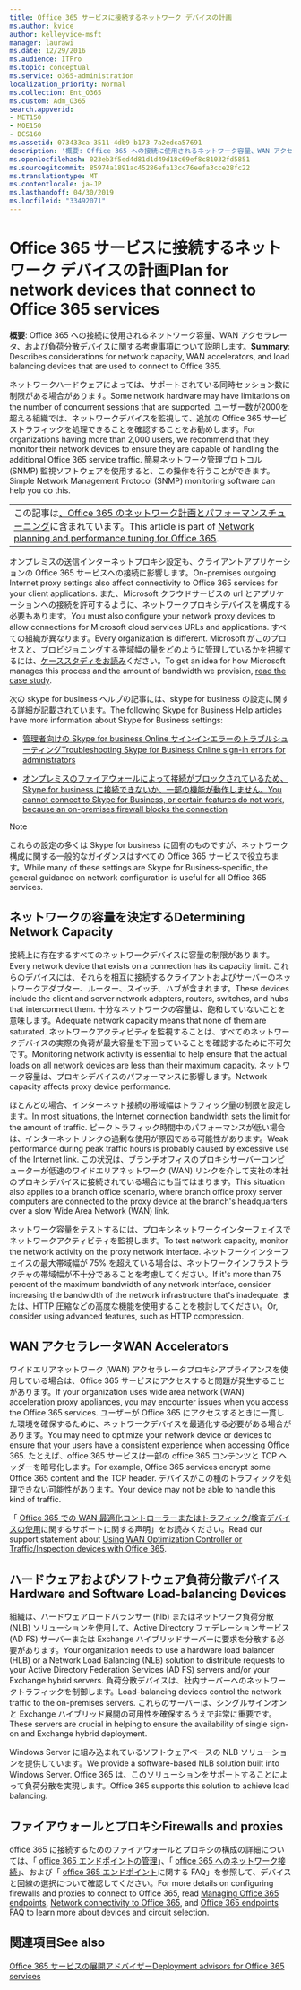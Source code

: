 ```yaml
---
title: Office 365 サービスに接続するネットワーク デバイスの計画
ms.author: kvice
author: kelleyvice-msft
manager: laurawi
ms.date: 12/29/2016
ms.audience: ITPro
ms.topic: conceptual
ms.service: o365-administration
localization_priority: Normal
ms.collection: Ent_O365
ms.custom: Adm_O365
search.appverid:
- MET150
- MOE150
- BCS160
ms.assetid: 073433ca-3511-4db9-b173-7a2edca57691
description: '概要: Office 365 への接続に使用されるネットワーク容量、WAN アクセラレータ、および負荷分散デバイスに関する考慮事項について説明します。'
ms.openlocfilehash: 023eb3f5ed4d81d1d49d18c69ef8c81032fd5851
ms.sourcegitcommit: 85974a1891ac45286efa13cc76eefa3cce28fc22
ms.translationtype: MT
ms.contentlocale: ja-JP
ms.lasthandoff: 04/30/2019
ms.locfileid: "33492071"
---
```

# <a name="plan-for-network-devices-that-connect-to-office-365-services"></a><span data-ttu-id="24808-103">Office 365 サービスに接続するネットワーク デバイスの計画</span><span class="sxs-lookup"><span data-stu-id="24808-103">Plan for network devices that connect to Office 365 services</span></span>

 <span data-ttu-id="24808-104">**概要**: Office 365 への接続に使用されるネットワーク容量、WAN アクセラレータ、および負荷分散デバイスに関する考慮事項について説明します。</span><span class="sxs-lookup"><span data-stu-id="24808-104">**Summary**: Describes considerations for network capacity, WAN accelerators, and load balancing devices that are used to connect to Office 365.</span></span>
  
<span data-ttu-id="24808-105">ネットワークハードウェアによっては、サポートされている同時セッション数に制限がある場合があります。</span><span class="sxs-lookup"><span data-stu-id="24808-105">Some network hardware may have limitations on the number of concurrent sessions that are supported.</span></span> <span data-ttu-id="24808-106">ユーザー数が2000を超える組織では、ネットワークデバイスを監視して、追加の Office 365 サービストラフィックを処理できることを確認することをお勧めします。</span><span class="sxs-lookup"><span data-stu-id="24808-106">For organizations having more than 2,000 users, we recommend that they monitor their network devices to ensure they are capable of handling the additional Office 365 service traffic.</span></span> <span data-ttu-id="24808-107">簡易ネットワーク管理プロトコル (SNMP) 監視ソフトウェアを使用すると、この操作を行うことができます。</span><span class="sxs-lookup"><span data-stu-id="24808-107">Simple Network Management Protocol (SNMP) monitoring software can help you do this.</span></span>

||
|:-----|
| <span data-ttu-id="24808-108">この記事は[、Office 365 のネットワーク計画とパフォーマンスチューニング](https://aka.ms/tune)に含まれています。</span><span class="sxs-lookup"><span data-stu-id="24808-108">This article is part of [Network planning and performance tuning for Office 365](https://aka.ms/tune).</span></span>|

<span data-ttu-id="24808-109">オンプレミスの送信インターネットプロキシ設定も、クライアントアプリケーションの Office 365 サービスへの接続に影響します。</span><span class="sxs-lookup"><span data-stu-id="24808-109">On-premises outgoing Internet proxy settings also affect connectivity to Office 365 services for your client applications.</span></span> <span data-ttu-id="24808-110">また、Microsoft クラウドサービスの url とアプリケーションへの接続を許可するように、ネットワークプロキシデバイスを構成する必要もあります。</span><span class="sxs-lookup"><span data-stu-id="24808-110">You must also configure your network proxy devices to allow connections for Microsoft cloud services URLs and applications.</span></span> <span data-ttu-id="24808-111">すべての組織が異なります。</span><span class="sxs-lookup"><span data-stu-id="24808-111">Every organization is different.</span></span> <span data-ttu-id="24808-112">Microsoft がこのプロセスと、プロビジョニングする帯域幅の量をどのように管理しているかを把握するには、[ケーススタディをお読み](https://www.microsoft.com/itshowcase/Article/Content/631/Optimizing-network-performance-for-Microsoft-Office-365)ください。</span><span class="sxs-lookup"><span data-stu-id="24808-112">To get an idea for how Microsoft manages this process and the amount of bandwidth we provision, [read the case study](https://www.microsoft.com/itshowcase/Article/Content/631/Optimizing-network-performance-for-Microsoft-Office-365).</span></span>
  
<span data-ttu-id="24808-113">次の skype for business ヘルプの記事には、skype for business の設定に関する詳細が記載されています。</span><span class="sxs-lookup"><span data-stu-id="24808-113">The following Skype for Business Help articles have more information about Skype for Business settings:</span></span>
  
- [<span data-ttu-id="24808-114">管理者向けの Skype for business Online サインインエラーのトラブルシューティング</span><span class="sxs-lookup"><span data-stu-id="24808-114">Troubleshooting Skype for Business Online sign-in errors for administrators</span></span>](https://docs.microsoft.com/skypeforbusiness/set-up-skype-for-business-online/troubleshooting-sign-in-errors-for-admins)

- [<span data-ttu-id="24808-115">オンプレミスのファイアウォールによって接続がブロックされているため、Skype for business に接続できないか、一部の機能が動作しません。</span><span class="sxs-lookup"><span data-stu-id="24808-115">You cannot connect to Skype for Business, or certain features do not work, because an on-premises firewall blocks the connection</span></span>](https://go.microsoft.com/fwlink/p/?LinkID=243625)

> [!NOTE]
> <span data-ttu-id="24808-116">これらの設定の多くは Skype for business に固有のものですが、ネットワーク構成に関する一般的なガイダンスはすべての Office 365 サービスで役立ちます。</span><span class="sxs-lookup"><span data-stu-id="24808-116">While many of these settings are Skype for Business-specific, the general guidance on network configuration is useful for all Office 365 services.</span></span>
  
## <a name="determining-network-capacity"></a><span data-ttu-id="24808-117">ネットワークの容量を決定する</span><span class="sxs-lookup"><span data-stu-id="24808-117">Determining Network Capacity</span></span>

<span data-ttu-id="24808-118">接続上に存在するすべてのネットワークデバイスに容量の制限があります。</span><span class="sxs-lookup"><span data-stu-id="24808-118">Every network device that exists on a connection has its capacity limit.</span></span> <span data-ttu-id="24808-119">これらのデバイスには、それらを相互に接続するクライアントおよびサーバーのネットワークアダプター、ルーター、スイッチ、ハブが含まれます。</span><span class="sxs-lookup"><span data-stu-id="24808-119">These devices include the client and server network adapters, routers, switches, and hubs that interconnect them.</span></span> <span data-ttu-id="24808-120">十分なネットワークの容量は、飽和していないことを意味します。</span><span class="sxs-lookup"><span data-stu-id="24808-120">Adequate network capacity means that none of them are saturated.</span></span> <span data-ttu-id="24808-121">ネットワークアクティビティを監視することは、すべてのネットワークデバイスの実際の負荷が最大容量を下回っていることを確認するために不可欠です。</span><span class="sxs-lookup"><span data-stu-id="24808-121">Monitoring network activity is essential to help ensure that the actual loads on all network devices are less than their maximum capacity.</span></span> <span data-ttu-id="24808-122">ネットワーク容量は、プロキシデバイスのパフォーマンスに影響します。</span><span class="sxs-lookup"><span data-stu-id="24808-122">Network capacity affects proxy device performance.</span></span>
  
<span data-ttu-id="24808-123">ほとんどの場合、インターネット接続の帯域幅はトラフィック量の制限を設定します。</span><span class="sxs-lookup"><span data-stu-id="24808-123">In most situations, the Internet connection bandwidth sets the limit for the amount of traffic.</span></span> <span data-ttu-id="24808-124">ピークトラフィック時間中のパフォーマンスが低い場合は、インターネットリンクの過剰な使用が原因である可能性があります。</span><span class="sxs-lookup"><span data-stu-id="24808-124">Weak performance during peak traffic hours is probably caused by excessive use of the Internet link.</span></span> <span data-ttu-id="24808-125">この状況は、ブランチオフィスのプロキシサーバーコンピューターが低速のワイドエリアネットワーク (WAN) リンクを介して支社の本社のプロキシデバイスに接続されている場合にも当てはまります。</span><span class="sxs-lookup"><span data-stu-id="24808-125">This situation also applies to a branch office scenario, where branch office proxy server computers are connected to the proxy device at the branch's headquarters over a slow Wide Area Network (WAN) link.</span></span>
  
<span data-ttu-id="24808-126">ネットワーク容量をテストするには、プロキシネットワークインターフェイスでネットワークアクティビティを監視します。</span><span class="sxs-lookup"><span data-stu-id="24808-126">To test network capacity, monitor the network activity on the proxy network interface.</span></span> <span data-ttu-id="24808-127">ネットワークインターフェイスの最大帯域幅が 75% を超えている場合は、ネットワークインフラストラクチャの帯域幅が不十分であることを考慮してください。</span><span class="sxs-lookup"><span data-stu-id="24808-127">If it's more than 75 percent of the maximum bandwidth of any network interface, consider increasing the bandwidth of the network infrastructure that's inadequate.</span></span> <span data-ttu-id="24808-128">または、HTTP 圧縮などの高度な機能を使用することを検討してください。</span><span class="sxs-lookup"><span data-stu-id="24808-128">Or, consider using advanced features, such as HTTP compression.</span></span>
  
## <a name="wan-accelerators"></a><span data-ttu-id="24808-129">WAN アクセラレータ</span><span class="sxs-lookup"><span data-stu-id="24808-129">WAN Accelerators</span></span>

<span data-ttu-id="24808-130">ワイドエリアネットワーク (WAN) アクセラレータプロキシアプライアンスを使用している場合は、Office 365 サービスにアクセスすると問題が発生することがあります。</span><span class="sxs-lookup"><span data-stu-id="24808-130">If your organization uses wide area network (WAN) acceleration proxy appliances, you may encounter issues when you access the Office 365 services.</span></span> <span data-ttu-id="24808-131">ユーザーが Office 365 にアクセスするときに一貫した環境を確保するために、ネットワークデバイスを最適化する必要がある場合があります。</span><span class="sxs-lookup"><span data-stu-id="24808-131">You may need to optimize your network device or devices to ensure that your users have a consistent experience when accessing Office 365.</span></span> <span data-ttu-id="24808-132">たとえば、office 365 サービスは一部の office 365 コンテンツと TCP ヘッダーを暗号化します。</span><span class="sxs-lookup"><span data-stu-id="24808-132">For example, Office 365 services encrypt some Office 365 content and the TCP header.</span></span> <span data-ttu-id="24808-133">デバイスがこの種のトラフィックを処理できない可能性があります。</span><span class="sxs-lookup"><span data-stu-id="24808-133">Your device may not be able to handle this kind of traffic.</span></span>
  
<span data-ttu-id="24808-134">「 [Office 365 での WAN 最適化コントローラーまたはトラフィック/検査デバイスの使用](https://support.microsoft.com/kb/2690045)に関するサポートに関する声明」をお読みください。</span><span class="sxs-lookup"><span data-stu-id="24808-134">Read our support statement about [Using WAN Optimization Controller or Traffic/Inspection devices with Office 365](https://support.microsoft.com/kb/2690045).</span></span>
  
## <a name="hardware-and-software-load-balancing-devices"></a><span data-ttu-id="24808-135">ハードウェアおよびソフトウェア負荷分散デバイス</span><span class="sxs-lookup"><span data-stu-id="24808-135">Hardware and Software Load-balancing Devices</span></span>

<span data-ttu-id="24808-136">組織は、ハードウェアロードバランサー (hlb) またはネットワーク負荷分散 (NLB) ソリューションを使用して、Active Directory フェデレーションサービス (AD FS) サーバーまたは Exchange ハイブリッドサーバーに要求を分散する必要があります。</span><span class="sxs-lookup"><span data-stu-id="24808-136">Your organization needs to use a hardware load balancer (HLB) or a Network Load Balancing (NLB) solution to distribute requests to your Active Directory Federation Services (AD FS) servers and/or your Exchange hybrid servers.</span></span> <span data-ttu-id="24808-137">負荷分散デバイスは、社内サーバーへのネットワークトラフィックを制御します。</span><span class="sxs-lookup"><span data-stu-id="24808-137">Load-balancing devices control the network traffic to the on-premises servers.</span></span> <span data-ttu-id="24808-138">これらのサーバーは、シングルサインオンと Exchange ハイブリッド展開の可用性を確保するうえで非常に重要です。</span><span class="sxs-lookup"><span data-stu-id="24808-138">These servers are crucial in helping to ensure the availability of single sign-on and Exchange hybrid deployment.</span></span>
  
<span data-ttu-id="24808-139">Windows Server に組み込まれているソフトウェアベースの NLB ソリューションを提供しています。</span><span class="sxs-lookup"><span data-stu-id="24808-139">We provide a software-based NLB solution built into Windows Server.</span></span> <span data-ttu-id="24808-140">Office 365 は、このソリューションをサポートすることによって負荷分散を実現します。</span><span class="sxs-lookup"><span data-stu-id="24808-140">Office 365 supports this solution to achieve load balancing.</span></span>
  
## <a name="firewalls-and-proxies"></a><span data-ttu-id="24808-141">ファイアウォールとプロキシ</span><span class="sxs-lookup"><span data-stu-id="24808-141">Firewalls and proxies</span></span>

<span data-ttu-id="24808-142">office 365 に接続するためのファイアウォールとプロキシの構成の詳細については、「 [office 365 エンドポイントの管理](https://support.office.com/article/99cab9d4-ef59-4207-9f2b-3728eb46bf9a)」、「 [office 365 へのネットワーク接続](network-connectivity.md)」、および「 [office 365 エンドポイント](https://support.office.com/article/d4088321-1c89-4b96-9c99-54c75cae2e6d)に関する FAQ」を参照して、デバイスと回線の選択について確認してください。</span><span class="sxs-lookup"><span data-stu-id="24808-142">For more details on configuring firewalls and proxies to connect to Office 365, read [Managing Office 365 endpoints](https://support.office.com/article/99cab9d4-ef59-4207-9f2b-3728eb46bf9a), [Network connectivity to Office 365](network-connectivity.md), and [Office 365 endpoints FAQ](https://support.office.com/article/d4088321-1c89-4b96-9c99-54c75cae2e6d) to learn more about devices and circuit selection.</span></span>
  
## <a name="see-also"></a><span data-ttu-id="24808-143">関連項目</span><span class="sxs-lookup"><span data-stu-id="24808-143">See also</span></span>

[<span data-ttu-id="24808-144">Office 365 サービスの展開アドバイザー</span><span class="sxs-lookup"><span data-stu-id="24808-144">Deployment advisors for Office 365 services</span></span>](deployment-advisors-for-office-365.md)
